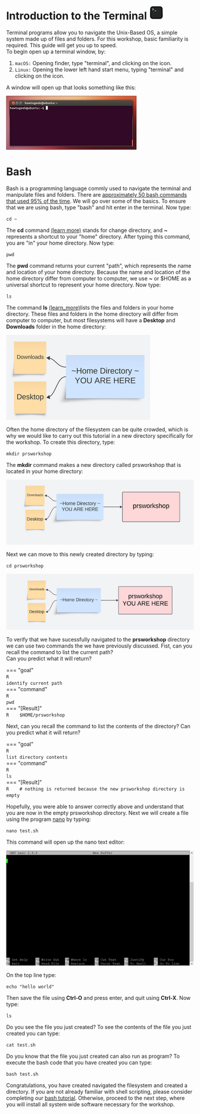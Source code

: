 [//]: ![Screenshot](img/sib1.jpg)


# Introduction to the Terminal  ![Screenshot](images/term.png) 

Terminal programs allow you to navigate the Unix-Based OS, a simple system made up of files and folders. For this workshop, basic familiarity is required. This guide will get you up to speed.  
To begin open up a terminal window, by: 

1. `macOS:` Opening finder, type "terminal", and clicking on the icon. 
2. `Linux:` Opening the lower left hand start menu, typing "terminal" and clicking on the icon. 

A window will open up that looks something like this: 

![Screenshot](images/linux_term.jpeg)

# Bash

Bash is a programming language commly used to navigate the terminal and manipulate files and folders.  There are 
[approximately 50 bash commands that used 95% of the time](https://www.ubuntupit.com/the-50-best-linux-commands-to-run-in-the-terminal/).  We will go over some of the basics. 
To ensure that we are using bash, type "bash" and hit enter in the terminal.  Now type: 


    cd ~

The **cd** command [(learn more)](misc_commands.md#cd) stands for change directory, and **~** represents a shortcut to your "home" directory.  After typing this command, you are "in" your home directory.  Now type: 

    pwd

The **pwd** command returns your current "path", which represents the name and location of your home directory.
Because the name and location of the home directory differ from computer to computer, we use **~** or $HOME as 
a universal shortcut to represent your home directory.  Now type: 

    ls 

The command **ls** [(learn_more)](misc_commands.md#ls)lists the files and folders in your home directory.  These files and folders in the home directory 
will differ from computer to computer, but most filesystems will have a **Desktop** and **Downloads** folder in the 
home directory:  

![Screenshot](images/fs1.png)
 
Often the home directory of the filesystem can be quite crowded, which is why we would like to carry out this tutorial 
in a new directory specifically for the workshop.  To create this directory, type: 

    mkdir prsworkshop 

The **mkdir** command makes a new directory called prsworkshop that is located in your home directory: 

![Screenshot](images/fs2.png)

Next we can move to this newly created directory by typing: 

    cd prsworkshop  

![Screenshot](images/fs3.png)

To verify that we have sucessfully navigated to the **prsworkshop** directory we can use two 
commands the we have previously discussed. Fist, can you recall the command to list the current path?  
Can you predict what it will return? 

=== "goal"                                                                                                                                                                                                    
    ```R                                                                                                                                                                                                                    
    identify current path                                                                                                                                                                                                               
    ```                                                                                                                                                                                                                     
=== "command"                                                                                                                                                                                                    
    ```R                                                                                                                                                                                                                    
    pwd                                                                                                                                                                                                                
    ```                                                                                                                                                                                                                     
=== "[Result]"                                                                                                                                                                                                              
    ```R   
    $HOME/prsworkshop                                                                                                                                                                                                             
    ```          

Next, can you recall the command to list the contents of the directory?  Can you predict what it will return?  

=== "goal"                                                                                                                                                                                                    
    ```R                                                                                                                                                                                                                    
    list directory contents                                                                                                                                                                                                               
    ```                                                                                                                                                                                                                     
=== "command"                                                                                                                                                                                                    
    ```R                                                                                                                                                                                                                    
    ls                                                                                                                                                                                                            
    ```                                                                                                                                                                                                                     
=== "[Result]"                                                                                                                                                                                                              
    ```R   
         # nothing is returned because the new prsworkshop directory is empty 
    ```          

Hopefully, you were able to answer correctly above and understand that you are 
now in the empty prsworkshop directory.  Next we will create a file using the 
program [nano](https://www.nano-editor.org/) by typing: 

    nano test.sh 

This command will open up the nano text editor:  


![Screenshot](images/nano.webp)

On the top line type: 

    echo "hello world" 

Then save the file using **Ctrl-O** and press enter, and quit using **Ctrl-X**. 
Now type: 

    ls 

Do you see the file you just created?  To see the contents of the file you just created 
you can type: 

    cat test.sh 

Do you know that the file you just created can also run as program?  To execute the 
bash code that you have created you can type: 

    bash test.sh 

Congratulations, you have created navigated the filesystem and created a directory.  If you are not already familiar with shell scripting, please consider completing our 
[bash tutorial](misc_commands.md).  Otherwise, proceed to the next step, where you will install all system wide software necessary for the workshop. 




































